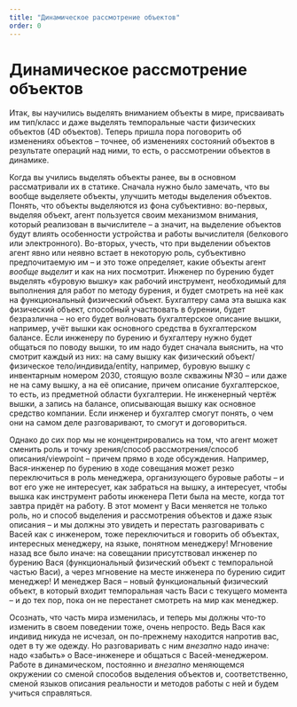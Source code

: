 ```yaml
---
title: "Динамическое рассмотрение объектов"
order: 0
---
```


# Динамическое рассмотрение объектов

Итак, вы научились выделять вниманием объекты в мире, присваивать им тип/класс и даже выделять темпоральные части физических объектов (4D объектов). Теперь пришла пора поговорить об изменениях объектов – точнее, об изменениях состояний объектов в результате операций над ними, то есть, о рассмотрении объектов в динамике.

Когда вы учились выделять объекты ранее, вы в основном рассматривали их в статике. Сначала нужно было замечать, что вы вообще выделяете объекты, улучшить методы выделения объектов. Понять, что объекты выделяются из фона субъективно: во-первых, выделяя объект, агент пользуется своим механизмом внимания, который реализован в вычислителе – а значит, на выделение объектов будут влиять особенности устройства и работы вычислителя (белкового или электронного). Во-вторых, учесть, что при выделении объектов агент явно или неявно встает в некоторую роль, субъективно предпочитаемую им – и это тоже определяет, какие объекты агент *вообще выделит* и как на них посмотрит. Инженер по бурению будет выделять «буровую вышку» как рабочий инструмент, необходимый для выполнения для работ по методу бурения, и будет смотреть на неё как на функциональный физический объект. Бухгалтеру сама эта вышка как физический объект, способный участвовать в бурении, будет безразлична – но его будет волновать бухгалтерское описание вышки, например, учёт вышки как основного средства в бухгалтерском балансе. Если инженеру по бурению и бухгалтеру нужно будет общаться по поводу вышки, то им надо будет сначала выяснить, на что смотрит каждый из них: на саму вышку как физический объект/физическое тело/индивида/entity, например, буровую вышку с инвентарным номером 2030, стоящую возле скважины №30 – или даже не на саму вышку, а на её описание, причем описание бухгалтерское, то есть, из предметной области бухгалтерии. Не инженерный чертёж вышки, а запись на балансе, описывающая вышку как основное средство компании. Если инженер и бухгалтер смогут понять, о чем они на самом деле разговаривают, то смогут и договориться.

Однако до сих пор мы не концентрировались на том, что агент может сменить роль и точку зрения/способ рассмотрения/способ описания/viewpoint – причем прямо в ходе обсуждения. Например, Вася-инженер по бурению в ходе совещания может резко переключиться в роль менеджера, организующего буровые работы – и вот его уже не интересует, как забраться на вышку, а интересует, чтобы вышка как инструмент работы инженера Пети была на месте, когда тот завтра придёт на работу. В этот момент у Васи меняется не только роль, но и способ выделения и рассмотрения объектов и даже язык описания – и мы должны это увидеть и перестать разговаривать с Васей как с инженером, тоже переключиться и говорить об объектах, интересных менеджеру, на языке, понятном менеджеру! Мгновение назад все было иначе: на совещании присутствовал инженер по бурению Вася (функциональный физический объект с темпоральной частью Васи), а через мгновение на месте инженера по бурению сидит менеджер! И менеджер Вася – новый функциональный физический объект, в который входит темпоральная часть Васи с текущего момента – и до тех пор, пока он не перестанет смотреть на мир как менеджер.

Осознать, что часть мира изменилась, и теперь мы должны что-то изменить в своем поведении тоже, очень непросто. Ведь Вася как индивид никуда не исчезал, он по-прежнему находится напротив вас, одет в ту же одежду. Но разговаривать с ним *внезапно* надо иначе: надо «забыть» о Васе-инженере и общаться с Васей-менеджером. Работе в динамическом, постоянно и *внезапно* меняющемся окружении со сменой способов выделения объектов и, соответственно, сменой языков описания реальности и методов работы с ней и будем учиться справляться.
